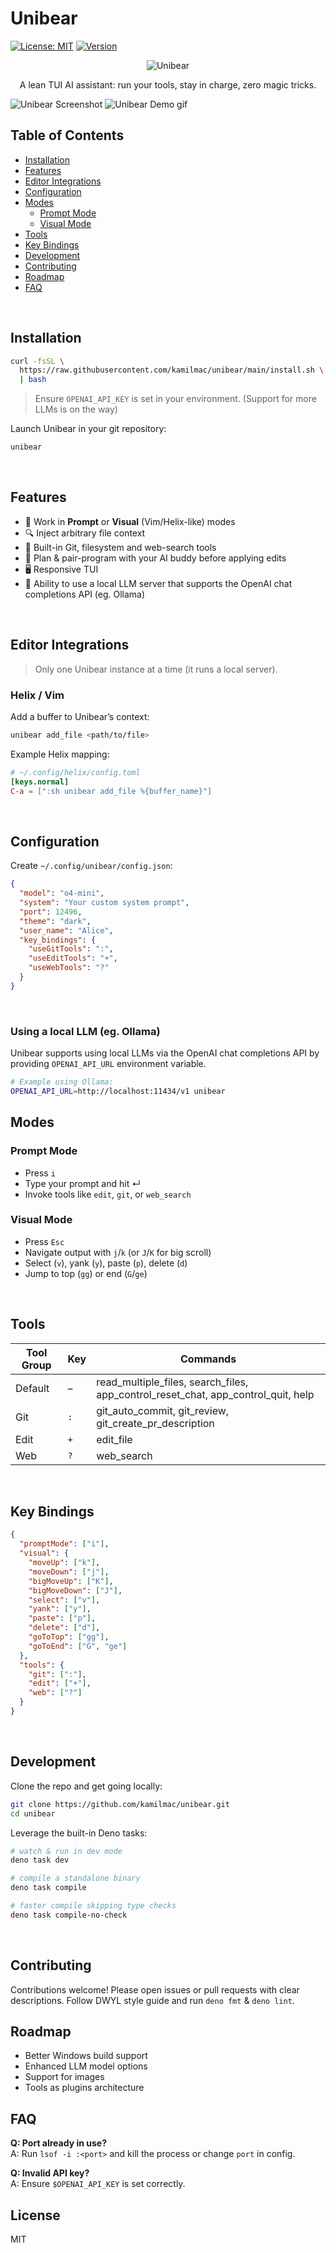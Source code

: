 # Unibear

[![License: MIT](https://img.shields.io/badge/License-MIT-green.svg)](LICENSE)
[![Version](https://img.shields.io/github/v/release/kamilmac/unibear)](https://github.com/kamilmac/unibear/releases)

<p align="center">
  <img src="https://raw.githubusercontent.com/kamilmac/unibear/main/assets/unibear-face-small.png" alt="Unibear" />
</p>
<p align="center">
  A lean TUI AI assistant: run your tools, stay in charge, zero magic tricks.
</p>

![Unibear Screenshot](assets/unibear-shot.png)
![Unibear Demo gif](assets/unibear-demo.gif)

## Table of Contents

- [Installation](#installation)
- [Features](#features)
- [Editor Integrations](#editor-integrations)
- [Configuration](#configuration)
- [Modes](#modes)
  - [Prompt Mode](#prompt-mode)
  - [Visual Mode](#visual-mode)
- [Tools](#tools)
- [Key Bindings](#key-bindings)
- [Development](#development)
- [Contributing](#contributing)
- [Roadmap](#roadmap)
- [FAQ](#faq)

<br>

## Installation

```bash
curl -fsSL \
  https://raw.githubusercontent.com/kamilmac/unibear/main/install.sh \
  | bash
```

> Ensure `OPENAI_API_KEY` is set in your environment. (Support for more LLMs is
> on the way)

Launch Unibear in your git repository:

```bash
unibear
```

<br>

## Features

- 🚀 Work in **Prompt** or **Visual** (Vim/Helix-like) modes
- 🔍 Inject arbitrary file context
- 🔧 Built-in Git, filesystem and web-search tools
- 🤝 Plan & pair-program with your AI buddy before applying edits
- 🖥️ Responsive TUI
- 📁 Ability to use a local LLM server that supports the OpenAI chat completions API (eg. Ollama)

<br>

## Editor Integrations

> Only one Unibear instance at a time (it runs a local server).

### Helix / Vim

Add a buffer to Unibear’s context:

```bash
unibear add_file <path/to/file>
```

Example Helix mapping:

```toml
# ~/.config/helix/config.toml
[keys.normal]
C-a = [":sh unibear add_file %{buffer_name}"]
```

<br>

## Configuration

Create `~/.config/unibear/config.json`:

```json
{
  "model": "o4-mini",
  "system": "Your custom system prompt",
  "port": 12496,
  "theme": "dark",
  "user_name": "Alice",
  "key_bindings": {
    "useGitTools": ":",
    "useEditTools": "+",
    "useWebTools": "?"
  }
}
```

<br>

### Using a local LLM (eg. Ollama)

Unibear supports using local LLMs via the OpenAI chat completions API by providing `OPENAI_API_URL` environment variable.

```bash
# Example using Ollama:
OPENAI_API_URL=http://localhost:11434/v1 unibear
```

## Modes

### Prompt Mode

- Press `i`
- Type your prompt and hit ↵
- Invoke tools like `edit`, `git`, or `web_search`

### Visual Mode

- Press `Esc`
- Navigate output with `j`/`k` (or `J`/`K` for big scroll)
- Select (`v`), yank (`y`), paste (`p`), delete (`d`)
- Jump to top (`gg`) or end (`G`/`ge`)

<br>

## Tools

| Tool Group | Key | Commands                                                                          |
| ---------- | --- | --------------------------------------------------------------------------------- |
| Default    | –   | read_multiple_files, search_files, app_control_reset_chat, app_control_quit, help |
| Git        | `:` | git_auto_commit, git_review, git_create_pr_description                            |
| Edit       | `+` | edit_file                                                                         |
| Web        | `?` | web_search                                                                        |

<br>

## Key Bindings

```json
{
  "promptMode": ["i"],
  "visual": {
    "moveUp": ["k"],
    "moveDown": ["j"],
    "bigMoveUp": ["K"],
    "bigMoveDown": ["J"],
    "select": ["v"],
    "yank": ["y"],
    "paste": ["p"],
    "delete": ["d"],
    "goToTop": ["gg"],
    "goToEnd": ["G", "ge"]
  },
  "tools": {
    "git": [":"],
    "edit": ["+"],
    "web": ["?"]
  }
}
```

<br>

## Development

Clone the repo and get going locally:

```bash
git clone https://github.com/kamilmac/unibear.git
cd unibear
```

Leverage the built-in Deno tasks:

```bash
# watch & run in dev mode
deno task dev

# compile a standalone binary
deno task compile

# faster compile skipping type checks
deno task compile-no-check
```

<br>

## Contributing

Contributions welcome! Please open issues or pull requests with clear
descriptions. Follow DWYL style guide and run `deno fmt` & `deno lint`.

## Roadmap

- Better Windows build support
- Enhanced LLM model options
- Support for images
- Tools as plugins architecture

## FAQ

**Q: Port already in use?**\
A: Run `lsof -i :<port>` and kill the process or change `port` in config.

**Q: Invalid API key?**\
A: Ensure `$OPENAI_API_KEY` is set correctly.

## License

MIT
